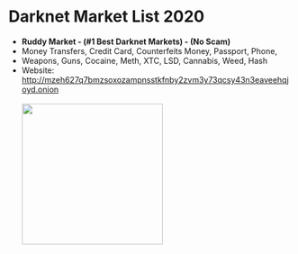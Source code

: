 # Darknet Market List 2020

<ul>
  <li><b>Ruddy Market - (#1 Best Darknet Markets) - (No Scam)</b>
  <br>
 <li> Money Transfers, Credit Card, Counterfeits Money, Passport, Phone, 
  <li>Weapons, Guns, Cocaine, Meth, XTC, LSD, Cannabis, Weed, Hash 
  <br>

  <li>Website: <a href="http://mzeh627q7bmzsoxozampnsstkfnby2zvm3y73qcsy43n3eaveehqjoyd.onion" rel="nofollow">http://mzeh627q7bmzsoxozampnsstkfnby2zvm3y73qcsy43n3eaveehqjoyd.onion</a></li>
  <br>
 <img src="https://i.hizliresim.com/OrPPDA.png" width="250" height="250">
</ul>
